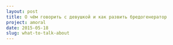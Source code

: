 ```yaml
---
layout: post
title: О чём говорить с девушкой и как развить бредогенератор
project: amoral
date: 2015-05-18
slug: what-to-talk-about
---
```



